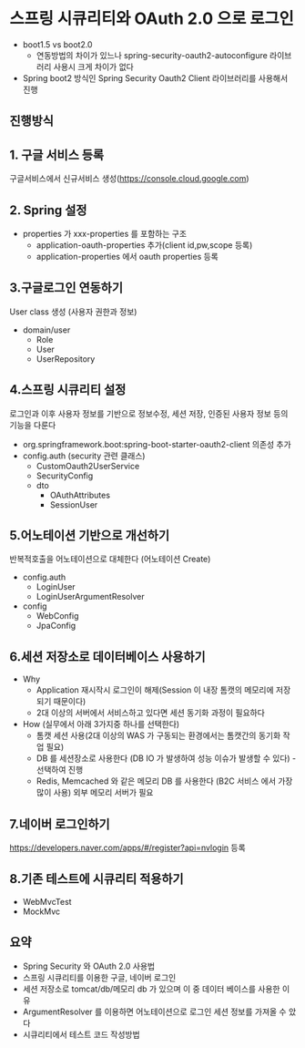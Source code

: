 # 스프링 시큐리티와 OAuth 2.0 으로 로그인 

- boot1.5 vs boot2.0
	- 연동방법의 차이가 있느나 spring-security-oauth2-autoconfigure 라이브러리 사용시 크게 차이가 없다
- Spring boot2 방식인 Spring Security Oauth2 Client 라이브러리를 사용해서 진행

## 진행방식


## 1. 구글 서비스 등록
구글서비스에서 신규서비스 생성(https://console.cloud.google.com)

## 2. Spring 설정
- properties 가 xxx-properties 를 포함하는 구조
	- application-oauth-properties 추가(client id,pw,scope 등록)
	- application-properties 에서 oauth properties 등록

## 3.구글로그인 연동하기
User class 생성  (사용자 권한과 정보)
- domain/user  
	- Role
	- User
	- UserRepository

## 4.스프링 시큐리티 설정

로그인과 이후 사용자 정보를 기반으로 정보수정, 세션 저장, 인증된 사용자 정보 등의 기능을 다룬다

- org.springframework.boot:spring-boot-starter-oauth2-client 의존성 추가
- config.auth (security 관련 클래스)
	- CustomOauth2UserService
	- SecurityConfig 
	- dto
		- OAuthAttributes  
		- SessionUser  
  
## 5.어노테이션 기반으로 개선하기

반복적호출을 어노테이션으로 대체한다 (어노테이션 Create)

- config.auth
	- LoginUser
	- LoginUserArgumentResolver
- config
	- WebConfig 
	- JpaConfig

## 6.세션 저장소로 데이터베이스 사용하기
- Why
  - Application 재시작시 로그인이 해제(Session 이 내장 톰캣의 메모리에 저장되기 때문이다)
  - 2대 이상의 서버에서 서비스하고 있다면 세션 동기화 과정이 필요하다 
- How (실무에서 아래 3가지중 하나를 선택한다)
  - 톰캣 세션 사용(2대 이상의 WAS 가 구동되는 환경에서는 톰캣간의 동기화 작업 필요)
  - DB 를 세션장소로 사용한다 (DB IO 가 발생하여 성능 이슈가 발생할 수 있다)  - 선택하여 진행
  - Redis, Memcached 와 같은 메모리 DB 를 사용한다 (B2C 서비스 에서 가장 많이 사용) 외부 메모리 서버가 필요
  
## 7.네이버  로그인하기
https://developers.naver.com/apps/#/register?api=nvlogin 등록

## 8.기존 테스트에 시큐리티 적용하기
- WebMvcTest
- MockMvc
  
 ## 요약
 - Spring Security 와 OAuth 2.0 사용법
 - 스프링 시큐리티를 이용한 구글, 네이버 로그인
 - 세션 저장소로 tomcat/db/메모리 db 가 있으며 이 중 데이터 베이스를 사용한 이유
 - ArgumentResolver 를 이용하면 어노테이션으로 로그인 세션 정보를 가져올 수 았다
 - 시큐리티에서 테스트 코드 작성방법


<!--stackedit_data:
eyJoaXN0b3J5IjpbLTEwMDg0OTM3NDMsMTI4MjYzOTY5NywxOT
c4NzkzODM1LC0yODkzOTA1MTUsLTEzNTI2NzUzNjQsNjczMzg3
ODc4LC03Njg4MTc4OThdfQ==
-->